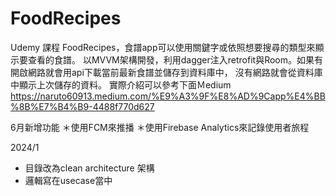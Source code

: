 # FoodRecipes
Udemy 課程 FoodRecipes，食譜app可以使用關鍵字或依照想要搜尋的類型來顯示要查看的食譜。
以MVVM架構開發，利用dagger注入retrofit與Room。如果有開啟網路就會用api下載當前最新食譜並儲存到資料庫中，
沒有網路就會從資料庫中顯示上次儲存的資料。
實際介紹可以參考下面Ｍedium
https://naruto60913.medium.com/%E9%A3%9F%E8%AD%9Capp%E4%BB%8B%E7%B4%B9-4488f770d627

6月新增功能
＊使用FCM來推播
＊使用Firebase Analytics來記錄使用者旅程

2024/1
* 目錄改為clean architecture 架構
* 邏輯寫在usecase當中
